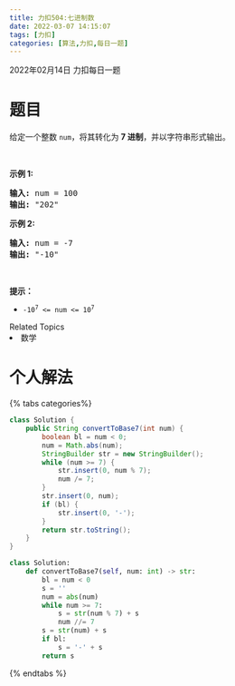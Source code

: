```yaml
---
title: 力扣504:七进制数
date: 2022-03-07 14:15:07
tags: [力扣]
categories: [算法,力扣,每日一题]
---
```

2022年02月14日 力扣每日一题

# 题目

<p>给定一个整数 <code>num</code>，将其转化为 <strong>7 进制</strong>，并以字符串形式输出。</p>

<p>&nbsp;</p>

<p><strong>示例 1:</strong></p>

<pre>
<strong>输入:</strong> num = 100
<strong>输出:</strong> "202"
</pre>

<p><strong>示例 2:</strong></p>

<pre>
<strong>输入:</strong> num = -7
<strong>输出:</strong> "-10"
</pre>

<p>&nbsp;</p>

<p><strong>提示：</strong></p>

<ul>
	<li><code>-10<sup>7</sup>&nbsp;&lt;= num &lt;= 10<sup>7</sup></code></li>
</ul>
<div><div>Related Topics</div><div><li>数学</li></div></div>

# 个人解法

{% tabs categories%}
<!-- tab Java -->
```java
class Solution {
    public String convertToBase7(int num) {
        boolean bl = num < 0;
        num = Math.abs(num);
        StringBuilder str = new StringBuilder();
        while (num >= 7) {
            str.insert(0, num % 7);
            num /= 7;
        }
        str.insert(0, num);
        if (bl) {
            str.insert(0, '-');
        }
        return str.toString();
    }
}
```
<!-- endtab -->

<!-- tab Python3 -->
```python
class Solution:
    def convertToBase7(self, num: int) -> str:
        bl = num < 0
        s = ''
        num = abs(num)
        while num >= 7:
            s = str(num % 7) + s
            num //= 7
        s = str(num) + s
        if bl:
            s = '-' + s
        return s
```
<!-- endtab -->
{% endtabs %}
